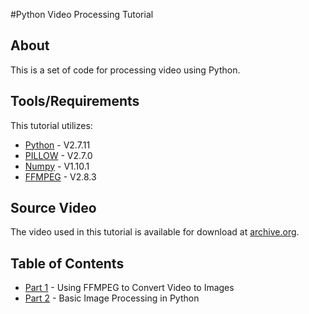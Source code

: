 #Python Video Processing Tutorial
## About
This is a set of code for processing video using Python.

## Tools/Requirements
This tutorial utilizes:
* [Python](https://www.python.org/) - V2.7.11
* [PILLOW](https://python-pillow.github.io/) - V2.7.0
* [Numpy](http://www.numpy.org/) - V1.10.1
* [FFMPEG](https://www.ffmpeg.org/) - V2.8.3

## Source Video
The video used in this tutorial is available for download at [archive.org](https://archive.org/details/SunsetWavesClosseUp).

## Table of Contents
* [Part 1](https://github.com/sabjorn/PythonVideoTutorial/blob/master/tutorial/Part1-SplitVideo.md) -  Using FFMPEG to Convert Video to Images
* [Part 2](https://github.com/sabjorn/PythonVideoTutorial/blob/master/tutorial/Part2-BasicImageProcessing.md) - Basic Image Processing in Python